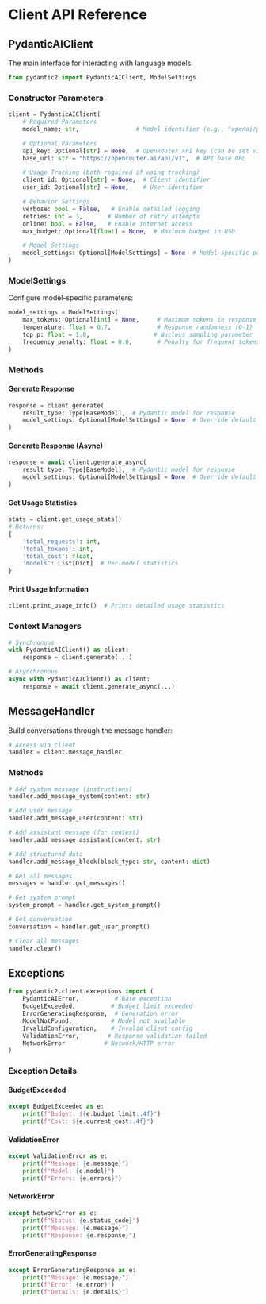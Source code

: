 # Client API Reference

## PydanticAIClient

The main interface for interacting with language models.

```python
from pydantic2 import PydanticAIClient, ModelSettings
```

### Constructor Parameters

```python
client = PydanticAIClient(
    # Required Parameters
    model_name: str,                # Model identifier (e.g., "openai/gpt-4o-mini-2024-07-18")

    # Optional Parameters
    api_key: Optional[str] = None,  # OpenRouter API key (can be set via env var)
    base_url: str = "https://openrouter.ai/api/v1",  # API base URL

    # Usage Tracking (both required if using tracking)
    client_id: Optional[str] = None,  # Client identifier
    user_id: Optional[str] = None,    # User identifier

    # Behavior Settings
    verbose: bool = False,   # Enable detailed logging
    retries: int = 3,       # Number of retry attempts
    online: bool = False,   # Enable internet access
    max_budget: Optional[float] = None,  # Maximum budget in USD

    # Model Settings
    model_settings: Optional[ModelSettings] = None  # Model-specific parameters
)
```

### ModelSettings

Configure model-specific parameters:

```python
model_settings = ModelSettings(
    max_tokens: Optional[int] = None,     # Maximum tokens in response
    temperature: float = 0.7,             # Response randomness (0-1)
    top_p: float = 1.0,                  # Nucleus sampling parameter
    frequency_penalty: float = 0.0,       # Penalty for frequent tokens
)
```

### Methods

#### Generate Response

```python
response = client.generate(
    result_type: Type[BaseModel],  # Pydantic model for response
    model_settings: Optional[ModelSettings] = None  # Override default settings
)
```

#### Generate Response (Async)

```python
response = await client.generate_async(
    result_type: Type[BaseModel],  # Pydantic model for response
    model_settings: Optional[ModelSettings] = None  # Override default settings
)
```

#### Get Usage Statistics

```python
stats = client.get_usage_stats()
# Returns:
{
    'total_requests': int,
    'total_tokens': int,
    'total_cost': float,
    'models': List[Dict]  # Per-model statistics
}
```

#### Print Usage Information

```python
client.print_usage_info()  # Prints detailed usage statistics
```

### Context Managers

```python
# Synchronous
with PydanticAIClient() as client:
    response = client.generate(...)

# Asynchronous
async with PydanticAIClient() as client:
    response = await client.generate_async(...)
```

## MessageHandler

Build conversations through the message handler:

```python
# Access via client
handler = client.message_handler
```

### Methods

```python
# Add system message (instructions)
handler.add_message_system(content: str)

# Add user message
handler.add_message_user(content: str)

# Add assistant message (for context)
handler.add_message_assistant(content: str)

# Add structured data
handler.add_message_block(block_type: str, content: dict)

# Get all messages
messages = handler.get_messages()

# Get system prompt
system_prompt = handler.get_system_prompt()

# Get conversation
conversation = handler.get_user_prompt()

# Clear all messages
handler.clear()
```

## Exceptions

```python
from pydantic2.client.exceptions import (
    PydanticAIError,          # Base exception
    BudgetExceeded,          # Budget limit exceeded
    ErrorGeneratingResponse,  # Generation error
    ModelNotFound,           # Model not available
    InvalidConfiguration,    # Invalid client config
    ValidationError,        # Response validation failed
    NetworkError           # Network/HTTP error
)
```

### Exception Details

#### BudgetExceeded
```python
except BudgetExceeded as e:
    print(f"Budget: ${e.budget_limit:.4f}")
    print(f"Cost: ${e.current_cost:.4f}")
```

#### ValidationError
```python
except ValidationError as e:
    print(f"Message: {e.message}")
    print(f"Model: {e.model}")
    print(f"Errors: {e.errors}")
```

#### NetworkError
```python
except NetworkError as e:
    print(f"Status: {e.status_code}")
    print(f"Message: {e.message}")
    print(f"Response: {e.response}")
```

#### ErrorGeneratingResponse
```python
except ErrorGeneratingResponse as e:
    print(f"Message: {e.message}")
    print(f"Error: {e.error}")
    print(f"Details: {e.details}")
```
